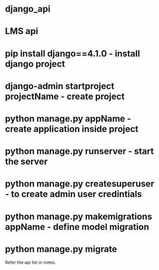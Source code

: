 # django_api
# LMS api 
# pip install django==4.1.0                                   - install django project
# django-admin startproject projectName                       - create project 
# python manage.py appName                                    - create application inside project
# python manage.py runserver                                  - start the server
# python manage.py createsuperuser                            - to create admin user credintials
# python manage.py makemigrations appName                     - define model migration 
# python manage.py migrate 

Refer the api list in notes.
